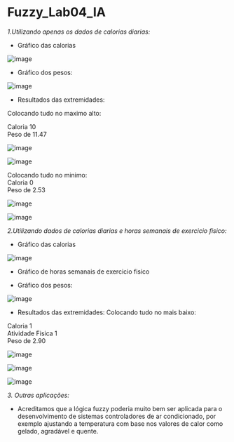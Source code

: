 # Fuzzy_Lab04_IA

*1.Utilizando apenas os dados de calorias diarias:*

- Gráfico das calorias
  
![image](https://github.com/user-attachments/assets/89bb396d-4c22-44ce-80cd-2fd7f93397c2)

- Gráfico dos pesos:
  
![image](https://github.com/user-attachments/assets/50b714bb-6ede-419f-8d09-59cbb9c5371d)

- Resultados das extremidades:
  
Colocando tudo no maximo alto:

Caloria 10 
<br>
Peso de 11.47

![image](https://github.com/user-attachments/assets/9ff88661-8336-4427-bfc5-8b4126d0b0d5)

![image](https://github.com/user-attachments/assets/9ecd3e6c-99ec-4b92-a8fc-4deb90d21a6c)

Colocando tudo no minimo:
<br>
Caloria 0 
<br>
Peso de  2.53

![image](https://github.com/user-attachments/assets/f1a06bbe-a53c-4af8-aaba-d75135c192e0)


![image](https://github.com/user-attachments/assets/1d824eaf-6f11-454b-b138-dd40f413b44a)

*2.Utilizando dados de calorias diarias e horas semanais de exercicio fisico:*

- Gráfico das calorias
  
![image](https://github.com/user-attachments/assets/89bb396d-4c22-44ce-80cd-2fd7f93397c2)

- Gráfico de horas semanais de exercicio fisico


- Gráfico dos pesos:
  
![image](https://github.com/user-attachments/assets/50b714bb-6ede-419f-8d09-59cbb9c5371d)

- Resultados das extremidades:
Colocando tudo no mais baixo:

Caloria 1 
<br>
Atividade Fisica 1 
<br>
Peso de  2.90

![image](https://github.com/user-attachments/assets/18b798ca-e93f-424b-b116-b8c79d69d06e)

![image](https://github.com/user-attachments/assets/a2ee97b4-3ffc-48fd-8487-a10bdcf9d2fc)

![image](https://github.com/user-attachments/assets/0cd4e909-9366-4b29-bbee-3866d925572a)


*3. Outras aplicações:*
- Acreditamos que a lógica fuzzy poderia muito bem ser aplicada para o desenvolvimento de sistemas controladores de ar condicionado, por exemplo ajustando a temperatura com base nos valores de calor como gelado, agradável e quente.
